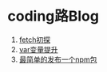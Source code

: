 # coding路Blog

1. [fetch初探](https://github.com/misty0304/blog/issues/1)
2. [var变量提升](https://github.com/misty0304/blog/issues/2)
3. [最简单的发布一个npm包](https://github.com/misty0304/blog/issues/3)